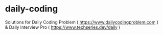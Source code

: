 # daily-coding
Solutions for Daily Coding Problem ( https://www.dailycodingproblem.com ) &amp; Daily Interview Pro ( https://www.techseries.dev/daily )
